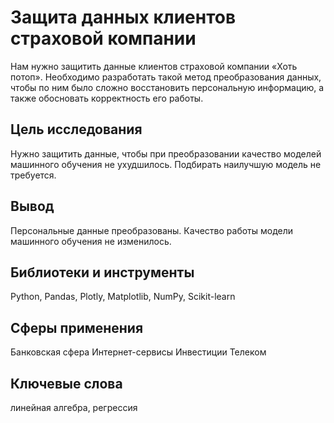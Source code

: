 # Защита данных клиентов страховой компании

Нам нужно защитить данные клиентов страховой компании «Хоть потоп». Необходимо разработать такой метод преобразования данных, чтобы по ним было сложно восстановить персональную информацию, а также обосновать корректность его работы.

## Цель исследования
Нужно защитить данные, чтобы при преобразовании качество моделей машинного обучения не ухудшилось. Подбирать наилучшую модель не требуется.

## Вывод
Персональные данные преобразованы. Качество работы модели машинного обучения не изменилось.

## Библиотеки и инструменты
Python, Pandas, Plotly, Matplotlib, NumPy, Scikit-learn

## Сферы применения
Банковская сфера Интернет-сервисы Инвестиции Телеком

## Ключевые слова
линейная алгебра, регрессия